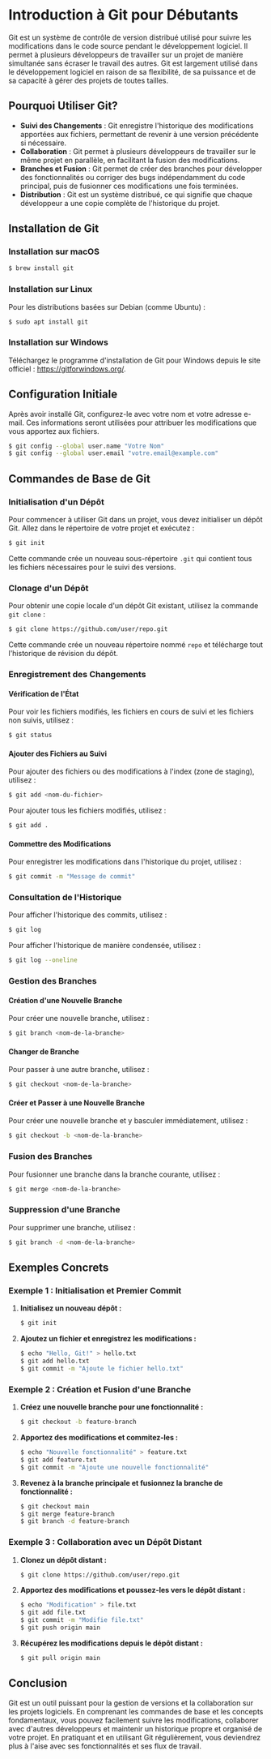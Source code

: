 # Introduction à Git pour Débutants

Git est un système de contrôle de version distribué utilisé pour suivre les modifications dans le code source pendant le développement logiciel. Il permet à plusieurs développeurs de travailler sur un projet de manière simultanée sans écraser le travail des autres. Git est largement utilisé dans le développement logiciel en raison de sa flexibilité, de sa puissance et de sa capacité à gérer des projets de toutes tailles.

## Pourquoi Utiliser Git?

- **Suivi des Changements** : Git enregistre l'historique des modifications apportées aux fichiers, permettant de revenir à une version précédente si nécessaire.
- **Collaboration** : Git permet à plusieurs développeurs de travailler sur le même projet en parallèle, en facilitant la fusion des modifications.
- **Branches et Fusion** : Git permet de créer des branches pour développer des fonctionnalités ou corriger des bugs indépendamment du code principal, puis de fusionner ces modifications une fois terminées.
- **Distribution** : Git est un système distribué, ce qui signifie que chaque développeur a une copie complète de l'historique du projet.

## Installation de Git

### Installation sur macOS

```bash
$ brew install git
```

### Installation sur Linux

Pour les distributions basées sur Debian (comme Ubuntu) :

```bash
$ sudo apt install git
```

### Installation sur Windows

Téléchargez le programme d'installation de Git pour Windows depuis le site officiel : https://gitforwindows.org/.

## Configuration Initiale

Après avoir installé Git, configurez-le avec votre nom et votre adresse e-mail. Ces informations seront utilisées pour attribuer les modifications que vous apportez aux fichiers.

```bash
$ git config --global user.name "Votre Nom"
$ git config --global user.email "votre.email@example.com"
```

## Commandes de Base de Git

### Initialisation d'un Dépôt

Pour commencer à utiliser Git dans un projet, vous devez initialiser un dépôt Git. Allez dans le répertoire de votre projet et exécutez :

```bash
$ git init
```

Cette commande crée un nouveau sous-répertoire `.git` qui contient tous les fichiers nécessaires pour le suivi des versions.

### Clonage d'un Dépôt

Pour obtenir une copie locale d'un dépôt Git existant, utilisez la commande `git clone` :

```bash
$ git clone https://github.com/user/repo.git
```

Cette commande crée un nouveau répertoire nommé `repo` et télécharge tout l'historique de révision du dépôt.

### Enregistrement des Changements

#### Vérification de l'État

Pour voir les fichiers modifiés, les fichiers en cours de suivi et les fichiers non suivis, utilisez :

```bash
$ git status
```

#### Ajouter des Fichiers au Suivi

Pour ajouter des fichiers ou des modifications à l'index (zone de staging), utilisez :

```bash
$ git add <nom-du-fichier>
```

Pour ajouter tous les fichiers modifiés, utilisez :

```bash
$ git add .
```

#### Commettre des Modifications

Pour enregistrer les modifications dans l'historique du projet, utilisez :

```bash
$ git commit -m "Message de commit"
```

### Consultation de l'Historique

Pour afficher l'historique des commits, utilisez :

```bash
$ git log
```

Pour afficher l'historique de manière condensée, utilisez :

```bash
$ git log --oneline
```

### Gestion des Branches

#### Création d'une Nouvelle Branche

Pour créer une nouvelle branche, utilisez :

```bash
$ git branch <nom-de-la-branche>
```

#### Changer de Branche

Pour passer à une autre branche, utilisez :

```bash
$ git checkout <nom-de-la-branche>
```

#### Créer et Passer à une Nouvelle Branche

Pour créer une nouvelle branche et y basculer immédiatement, utilisez :

```bash
$ git checkout -b <nom-de-la-branche>
```

### Fusion des Branches

Pour fusionner une branche dans la branche courante, utilisez :

```bash
$ git merge <nom-de-la-branche>
```

### Suppression d'une Branche

Pour supprimer une branche, utilisez :

```bash
$ git branch -d <nom-de-la-branche>
```

## Exemples Concrets

### Exemple 1 : Initialisation et Premier Commit

1. **Initialisez un nouveau dépôt :**

   ```bash
   $ git init
   ```

2. **Ajoutez un fichier et enregistrez les modifications :**

   ```bash
   $ echo "Hello, Git!" > hello.txt
   $ git add hello.txt
   $ git commit -m "Ajoute le fichier hello.txt"
   ```

### Exemple 2 : Création et Fusion d'une Branche

1. **Créez une nouvelle branche pour une fonctionnalité :**

   ```bash
   $ git checkout -b feature-branch
   ```

2. **Apportez des modifications et commitez-les :**

   ```bash
   $ echo "Nouvelle fonctionnalité" > feature.txt
   $ git add feature.txt
   $ git commit -m "Ajoute une nouvelle fonctionnalité"
   ```

3. **Revenez à la branche principale et fusionnez la branche de fonctionnalité :**

   ```bash
   $ git checkout main
   $ git merge feature-branch
   $ git branch -d feature-branch
   ```

### Exemple 3 : Collaboration avec un Dépôt Distant

1. **Clonez un dépôt distant :**

   ```bash
   $ git clone https://github.com/user/repo.git
   ```

2. **Apportez des modifications et poussez-les vers le dépôt distant :**

   ```bash
   $ echo "Modification" > file.txt
   $ git add file.txt
   $ git commit -m "Modifie file.txt"
   $ git push origin main
   ```

3. **Récupérez les modifications depuis le dépôt distant :**

   ```bash
   $ git pull origin main
   ```

## Conclusion

Git est un outil puissant pour la gestion de versions et la collaboration sur les projets logiciels. En comprenant les commandes de base et les concepts fondamentaux, vous pouvez facilement suivre les modifications, collaborer avec d'autres développeurs et maintenir un historique propre et organisé de votre projet. En pratiquant et en utilisant Git régulièrement, vous deviendrez plus à l'aise avec ses fonctionnalités et ses flux de travail.